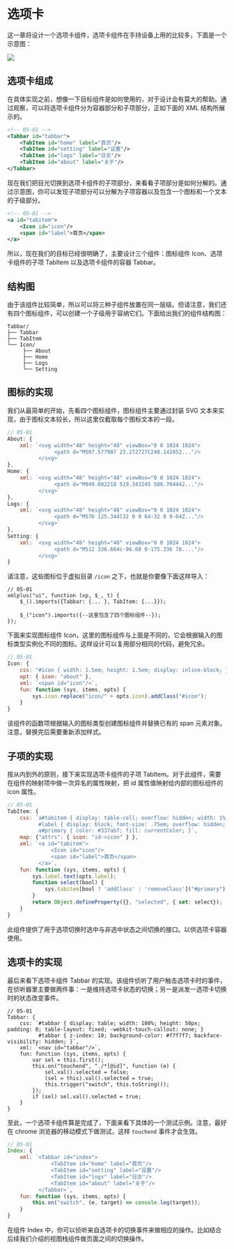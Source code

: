 # 选项卡

这一章将设计一个选项卡组件，选项卡组件在手持设备上用的比较多，下面是一个示意图：

<img src="https://www.xmlplus.cn/img/components/tabbar.png" class="img-responsive"/>

## 选项卡组成

在具体实现之前，想像一下目标组件是如何使用的，对于设计会有莫大的帮助。通过观察，可以将选项卡组件分为容器部分和子项部分，正如下面的 XML 结构所展示的。

```xml
<!-- 05-01 -->
<Tabbar id="tabbar">
    <TabItem id="home" label="首页"/>
    <TabItem id="setting" label="设置"/>
    <TabItem id="logs" label="日志"/>
    <TabItem id="about" label="关于"/>
</Tabbar>
```

现在我们把目光切换到选项卡组件的子项部分，来看看子项部分是如何分解的。通过示意图，你可以发现子项部分可以分解为子项容器以及包含一个图标和一个文本的子级部分。

```xml
<!-- 05-01 -->
<a id="tabitem">
    <Icon id="icon"/>
    <span id="label">首页</span>
</a>
```

所以，现在我们的目标已经很明确了，主要设计三个组件：图标组件 Icon、选项卡组件的子项 TabItem 以及选项卡组件的容器 Tabbar。

##  结构图

由于该组件比较简单，所以可以将三种子组件放置在同一层级。但请注意，我们还有四个图标组件，可以创建一个子级用于容纳它们。下面给出我们的组件结构图：

```
Tabbar/
├── Tabbar
├── TabItem
└── Icon/
     ├── About
     ├── Home
     ├── Logs
     └── Setting
```

## 图标的实现

我们从最简单的开始，先看四个图标组件，图标组件主要通过封装 SVG 文本来实现，由于图标文本较长，所以这里仅截取每个图标文本的一段。

```js
// 05-01
About: {
    xml: `<svg width="48" height="48" viewBox="0 0 1024 1024">
               <path d="M507.577907 23.272727C240.142852..."/>
          </svg>`
},
Home: {
    xml: `<svg width="48" height="48" viewBox="0 0 1024 1024">
               <path d="M949.082218 519.343245 508.704442..."/>
          </svg>`
},
Logs: {
    xml: `<svg width="48" height="48" viewBox="0 0 1024 1024">
               <path d="M576 125.344l32 0 0 64-32 0 0-64Z..."/>
          </svg>`
},
Setting: {
    xml: `<svg width="48" height="48" viewBox="0 0 1024 1024">
               <path d="M512 336.664c-96.68 0-175.336 78...."/>
          </svg>`
}
```

请注意，这些图标位于虚拟目录 `/icon` 之下，也就是你要像下面这样导入：

```
// 05-01
xmlplus("ui", function (xp, $_, t) {
    $_().imports({Tabbar: {... }, TabItem: {...}});

    $_("icon").imports({--这里包含了四个图标组件--});
});
```

下面来实现图标组件 Icon，这里的图标组件与上面是不同的，它会根据输入的图标类型实例化不同的图标。这样设计可以复用部分相同的代码，避免冗余。

```js
// 05-01
Icon: {
    css: "#icon { width: 1.5em; height: 1.5em; display: inline-block; }",
    opt: { icon: "about" },
    xml: `<span id="icon"/>`,
    fun: function (sys, items, opts) {
        sys.icon.replace("icon/" + opts.icon).addClass("#icon");
    }
}
```

该组件的函数项根据输入的图标类型创建图标组件并替换已有的 span 元素对象。注意，替换完后需要重新添加样式。

## 子项的实现

按从内到外的原则，接下来实现选项卡组件的子项 TabItem。对于此组件，需要在组件的映射项中做一次异名的属性映射，把 id 属性值映射给内部的图标组件的 icon 属性。

```js
// 05-01
TabItem: {
    css: `a#tabitem { display: table-cell; overflow: hidden; width: 1%; height: 50px; text-align: center; ... }
          #label { display: block; font-size: .75em; overflow: hidden; text-overflow: ellipsis; -webkit-user-select: none; }
          a#primary { color: #337ab7; fill: currentColor; }`,
    map: {"attrs": { icon: "id->icon" } },
    xml: `<a id="tabitem">
              <Icon id="icon"/>
              <span id="label">首页</span>
          </a>`,
    fun: function (sys, items, opts) {
        sys.label.text(opts.label);
        function select(bool) {
            sys.tabitem[bool ? 'addClass' : 'removeClass']("#primary");
        }
        return Object.defineProperty({}, "selected", { set: select});
    }
}
```

此组件提供了用于选项切换时选中与非选中状态之间切换的接口。以供选项卡容器使用。

## 选项卡的实现

最后来看下选项卡组件 Tabbar 的实现。该组件侦听了用户触击选项卡时的事件，在侦听器里主要做两件事：一是维持选项卡状态的切换；另一是派发一选项卡切换时的状态改变事件。

```
// 05-01
Tabbar: {
    css: `#tabbar { display: table; width: 100%; height: 50px; padding: 0; table-layout: fixed; -webkit-touch-callout: none; }
          #tabbar { z-index: 10; background-color: #f7f7f7; backface-visibility: hidden; }`,
    xml: `<nav id="tabbar"/>`,
    fun: function (sys, items, opts) {
        var sel = this.first();
        this.on("touchend", "./*[@id]", function (e) {
            sel.val().selected = false;
            (sel = this).val().selected = true;
            this.trigger("switch", this.toString());
        });
        if (sel) sel.val().selected = true;
    }
}
```

至此，一个选项卡组件算是完成了，下面来看下具体的一个测试示例。注意，最好在 chrome 浏览器的移动模式下做测试，这样 `touchend` 事件才会生效。

```js
// 05-01
Index: {
    xml: `<Tabbar id="index">
              <TabItem id="home" label="首页"/>
              <TabItem id="setting" label="设置"/>
              <TabItem id="logs" label="日志"/>
              <TabItem id="about" label="关于"/>
          </Tabbar>`,
    fun: function (sys, items, opts) {
        this.on("switch", (e, target) => console.log(target));
    }
}
```

在组件 Index 中，你可以侦听来自选项卡的切换事件来做相应的操作。比如结合后续我们介绍的视图栈组件做页面之间的切换操作。